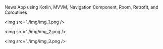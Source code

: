 News App using Kotlin, MVVM, Navigation Component, Room, Retrofit, and Coroutines

<img src="./img/img_1.png />
          
<img src="./img/img_2.png />


<img src="./img/img_3.png />

